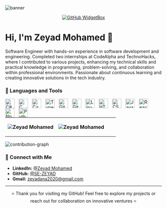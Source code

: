 <img align="center" src="https://media3.giphy.com/media/v1.Y2lkPTc5MGI3NjExZ3BobDgwbWRtbG9raTNrOXdnbzFjc2FjemJkZzVobGxoZmJ2dzk0eiZlcD12MV9pbnRlcm5hbF9naWZfYnlfaWQmY3Q9Zw/doXBzUFJRxpaUbuaqz/giphy.gif" alt="banner">
<div style="text-align: center;"> 

[![GitHub WidgetBox](https://github-widgetbox.vercel.app/api/profile?username=SE-ZEYAD&data=followers,repositories,stars,commits&theme=dark)](https://github.com/SE-ZEYAD/) 
</div>

# Hi, I'm Zeyad Mohamed 👋

Software Engineer with hands-on experience in software development and engineering. Completed two internships at CodeAlpha and TechnoHacks, where I contributed to various projects, enhancing my technical skills and practical knowledge in programming, problem-solving, and collaboration within professional environments. Passionate about continuous learning and creating innovative solutions in the tech industry.

### 🧰 Languages and Tools

<img align="left" alt="C#" width="30px" style="padding-right:10px;" src="https://cdn.jsdelivr.net/gh/devicons/devicon/icons/csharp/csharp-original.svg"/>
<img align="left" alt="C" width="30px" style="padding-right:10px;" src="https://cdn.jsdelivr.net/gh/devicons/devicon/icons/c/c-original.svg" />
<img align="left" alt="C++" width="30px" style="padding-right:10px;" src="https://cdn.jsdelivr.net/gh/devicons/devicon/icons/cplusplus/cplusplus-line.svg" />
<img align="left" alt="TypeScript" width="30px" style="padding-right:10px;" src="https://cdn.jsdelivr.net/gh/devicons/devicon/icons/typescript/typescript-plain.svg" />
<img align="left" alt="Git" width="30px" style="padding-right:10px;" src="https://cdn.jsdelivr.net/gh/devicons/devicon/icons/git/git-original.svg" />
<img align="left" alt="GitHub" width="30px" style="padding-right:10px;" src="https://cdn.jsdelivr.net/gh/devicons/devicon/icons/github/github-original.svg" />
<img align="left" alt="Linux" width="30px" style="padding-right:10px;" src="https://cdn.jsdelivr.net/gh/devicons/devicon/icons/linux/linux-original.svg" />
<img align="left" alt="HTML" width="30px" style="padding-right:10px;" src="https://cdn.jsdelivr.net/gh/devicons/devicon/icons/html5/html5-plain.svg" />
<img align="left" alt="CSS" width="30px" style="padding-right:10px;" src="https://cdn.jsdelivr.net/gh/devicons/devicon/icons/css3/css3-plain.svg" />
<img align="left" alt="JavaScript" width="30px" style="padding-right:10px;" src="https://cdn.jsdelivr.net/gh/devicons/devicon/icons/javascript/javascript-plain.svg" />
<img align="left" alt="React" width="30px" style="padding-right:10px;" src="https://cdn.jsdelivr.net/gh/devicons/devicon/icons/react/react-original.svg" />
<img align="left" alt="NodeJS" width="30px" style="padding-right:10px;" src="https://cdn.jsdelivr.net/gh/devicons/devicon/icons/nodejs/nodejs-original.svg" />
<img align="left" alt="Python" width="30px" style="padding-right:10px;" src="https://cdn.jsdelivr.net/gh/devicons/devicon/icons/python/python-plain.svg" />
<br />

#

<table>
    <tr>
        <th>
            <p><img align="center" src="https://readmestats.999857.xyz/api?username=SE-ZEYAD&show_icons=true&locale=en&theme=dark" alt="Zeyad Mohamed"/></p>
        </th>
        <th>
            <p><img align="center" src="https://github-readme-streak-stats.herokuapp.com/?user=SE-ZEYAD&theme=dark" alt="Zeyad Mohamed" style="padding-right: 30px;"/></p>
        </th>
    </tr>
</table>

![contribution-graph](https://github-readme-activity-graph.vercel.app/graph?username=SE-ZEYAD&bg_color=12111d&color=ffffff&line=1055e0&point=00ff11&area=true&hide_border=true)
<br>


### 📱 Connect with Me
- **LinkedIn:** [@Zeyad Mohamed](https://www.linkedin.com/in/zeyad-moohamed/)
- **GitHub:** [@SE-ZEYAD](https://github.com/SE-ZEYAD)
- **Gmail:** [zeyadana2020@gmail.com](zeyadana2020@gmail.com)
---
<p align="center">⭐️ Thank you for visiting my GitHub! Feel free to explore my projects or reach out for collaboration on innovative ventures ⭐️</p>

